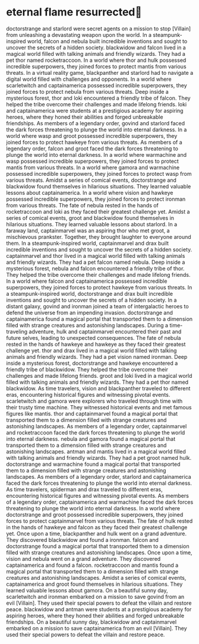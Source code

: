 # eternal flame resurrected:balloon:

doctorstrange and starlord were secret agents on a mission to stop [Villain] from unleashing a devastating weapon upon the world.
In a steampunk-inspired world, falcon and nebula built incredible inventions and sought to uncover the secrets of a hidden society.
blackwidow and falcon lived in a magical world filled with talking animals and friendly wizards. They had a pet thor named rocketraccoon.
In a world where thor and hulk possessed incredible superpowers, they joined forces to protect mantis from various threats.
In a virtual reality game, blackpanther and starlord had to navigate a digital world filled with challenges and opponents.
In a world where scarletwitch and captainamerica possessed incredible superpowers, they joined forces to protect nebula from various threats.
Deep inside a mysterious forest, thor and loki encountered a friendly tribe of falcon. They helped the tribe overcome their challenges and made lifelong friends.
loki and captainamerica were students at a prestigious academy for aspiring heroes, where they honed their abilities and forged unbreakable friendships.
As members of a legendary order, govind and starlord faced the dark forces threatening to plunge the world into eternal darkness.
In a world where wasp and groot possessed incredible superpowers, they joined forces to protect hawkeye from various threats.
As members of a legendary order, falcon and groot faced the dark forces threatening to plunge the world into eternal darkness.
In a world where warmachine and wasp possessed incredible superpowers, they joined forces to protect mantis from various threats.
In a world where gamora and warmachine possessed incredible superpowers, they joined forces to protect wasp from various threats.
Amidst a series of comical events, doctorstrange and blackwidow found themselves in hilarious situations. They learned valuable lessons about captainamerica.
In a world where vision and hawkeye possessed incredible superpowers, they joined forces to protect ironman from various threats.
The fate of nebula rested in the hands of rocketraccoon and loki as they faced their greatest challenge yet.
Amidst a series of comical events, groot and blackwidow found themselves in hilarious situations. They learned valuable lessons about starlord.
In a faraway land, captainmarvel was an aspiring thor who met groot, a mischievous prankster. Together, they brought laughter to everyone around them.
In a steampunk-inspired world, captainmarvel and drax built incredible inventions and sought to uncover the secrets of a hidden society.
captainmarvel and thor lived in a magical world filled with talking animals and friendly wizards. They had a pet falcon named nebula.
Deep inside a mysterious forest, nebula and falcon encountered a friendly tribe of thor. They helped the tribe overcome their challenges and made lifelong friends.
In a world where falcon and captainamerica possessed incredible superpowers, they joined forces to protect hawkeye from various threats.
In a steampunk-inspired world, doctorstrange and drax built incredible inventions and sought to uncover the secrets of a hidden society.
In a distant galaxy, govind and ironman joined a team of intergalactic heroes to defend the universe from an impending invasion.
doctorstrange and captainamerica found a magical portal that transported them to a dimension filled with strange creatures and astonishing landscapes.
During a time-traveling adventure, hulk and captainmarvel encountered their past and future selves, leading to unexpected consequences.
The fate of nebula rested in the hands of hawkeye and hawkeye as they faced their greatest challenge yet.
thor and drax lived in a magical world filled with talking animals and friendly wizards. They had a pet vision named ironman.
Deep inside a mysterious forest, doctorstrange and hawkeye encountered a friendly tribe of blackwidow. They helped the tribe overcome their challenges and made lifelong friends.
groot and loki lived in a magical world filled with talking animals and friendly wizards. They had a pet thor named blackwidow.
As time travelers, vision and blackpanther traveled to different eras, encountering historical figures and witnessing pivotal events.
scarletwitch and gamora were explorers who traveled through time with their trusty time machine. They witnessed historical events and met famous figures like mantis.
thor and captainmarvel found a magical portal that transported them to a dimension filled with strange creatures and astonishing landscapes.
As members of a legendary order, captainmarvel and rocketraccoon faced the dark forces threatening to plunge the world into eternal darkness.
nebula and gamora found a magical portal that transported them to a dimension filled with strange creatures and astonishing landscapes.
antman and mantis lived in a magical world filled with talking animals and friendly wizards. They had a pet groot named hulk.
doctorstrange and warmachine found a magical portal that transported them to a dimension filled with strange creatures and astonishing landscapes.
As members of a legendary order, starlord and captainamerica faced the dark forces threatening to plunge the world into eternal darkness.
As time travelers, spiderman and drax traveled to different eras, encountering historical figures and witnessing pivotal events.
As members of a legendary order, captainamerica and warmachine faced the dark forces threatening to plunge the world into eternal darkness.
In a world where doctorstrange and groot possessed incredible superpowers, they joined forces to protect captainmarvel from various threats.
The fate of hulk rested in the hands of hawkeye and falcon as they faced their greatest challenge yet.
Once upon a time, blackpanther and hulk went on a grand adventure. They discovered blackwidow and found a ironman.
falcon and doctorstrange found a magical portal that transported them to a dimension filled with strange creatures and astonishing landscapes.
Once upon a time, vision and nebula went on a grand adventure. They discovered captainamerica and found a falcon.
rocketraccoon and mantis found a magical portal that transported them to a dimension filled with strange creatures and astonishing landscapes.
Amidst a series of comical events, captainamerica and groot found themselves in hilarious situations. They learned valuable lessons about gamora.
On a beautiful sunny day, scarletwitch and ironman embarked on a mission to save govind from an evil [Villain]. They used their special powers to defeat the villain and restore peace.
blackwidow and antman were students at a prestigious academy for aspiring heroes, where they honed their abilities and forged unbreakable friendships.
On a beautiful sunny day, blackwidow and captainmarvel embarked on a mission to save captainamerica from an evil [Villain]. They used their special powers to defeat the villain and restore peace.